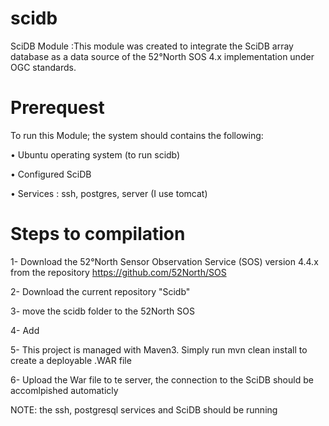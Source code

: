 # scidb
SciDB Module 
:This module was created to integrate the SciDB array database as a data source of the 52°North SOS 4.x implementation under OGC standards.

# Prerequest
To run this Module; the system should contains the following:

•	Ubuntu operating system  (to run scidb)

•	Configured SciDB

•	Services : ssh, postgres, server (I use tomcat)

# Steps to compilation 

1- Download the 52°North Sensor Observation Service (SOS) version 4.4.x from the repository https://github.com/52North/SOS 

2- Download the current repository "Scidb"

3- move the scidb folder to the 52North SOS

4- Add 

5- This project is managed with Maven3. Simply run mvn clean install to create a deployable .WAR file

6- Upload the War file to te server, the connection to the SciDB should be accomlpished automaticly 

 
 NOTE: the ssh, postgresql services and SciDB should be running





